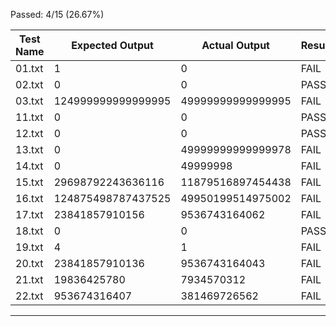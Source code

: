 Passed: 4/15 (26.67%)

| Test Name       | Expected Output | Actual Output | Result |
|-----------------|-----------------|---------------|--------|
| 01.txt          | 1               | 0             | FAIL |
| 02.txt          | 0               | 0             | PASS |
| 03.txt          | 124999999999999995 | 49999999999999995 | FAIL |
| 11.txt          | 0               | 0             | PASS |
| 12.txt          | 0               | 0             | PASS |
| 13.txt          | 0               | 49999999999999978 | FAIL |
| 14.txt          | 0               | 49999998      | FAIL |
| 15.txt          | 29698792243636116 | 11879516897454438 | FAIL |
| 16.txt          | 124875498787437525 | 49950199514975002 | FAIL |
| 17.txt          | 23841857910156  | 9536743164062 | FAIL |
| 18.txt          | 0               | 0             | PASS |
| 19.txt          | 4               | 1             | FAIL |
| 20.txt          | 23841857910136  | 9536743164043 | FAIL |
| 21.txt          | 19836425780     | 7934570312    | FAIL |
| 22.txt          | 953674316407    | 381469726562  | FAIL |
----------------------------------------------------------------------